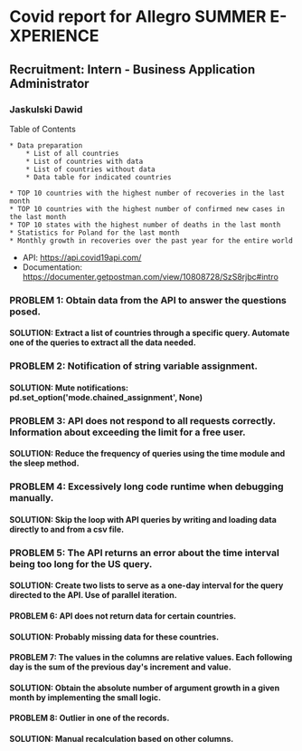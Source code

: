 # Covid report for Allegro SUMMER E-XPERIENCE
## Recruitment: Intern - Business Application Administrator
### Jaskulski Dawid

Table of Contents

    * Data preparation
        * List of all countries
        * List of countries with data
        * List of countries without data
        * Data table for indicated countries

    * TOP 10 countries with the highest number of recoveries in the last month
    * TOP 10 countries with the highest number of confirmed new cases in the last month
    * TOP 10 states with the highest number of deaths in the last month
    * Statistics for Poland for the last month
    * Monthly growth in recoveries over the past year for the entire world

* API: https://api.covid19api.com/
* Documentation: https://documenter.getpostman.com/view/10808728/SzS8rjbc#intro

### PROBLEM 1: Obtain data from the API to answer the questions posed.
#### SOLUTION: Extract a list of countries through a specific query. Automate one of the queries to extract all the data needed.

### PROBLEM 2: Notification of string variable assignment.
#### SOLUTION: Mute notifications: pd.set_option('mode.chained_assignment', None)

### PROBLEM 3: API does not respond to all requests correctly. Information about exceeding the limit for a free user.
#### SOLUTION: Reduce the frequency of queries using the time module and the sleep method.

### PROBLEM 4: Excessively long code runtime when debugging manually.
#### SOLUTION: Skip the loop with API queries by writing and loading data directly to and from a csv file.

### PROBLEM 5: The API returns an error about the time interval being too long for the US query.
#### SOLUTION: Create two lists to serve as a one-day interval for the query directed to the API. Use of parallel iteration.

#### PROBLEM 6: API does not return data for certain countries.
#### SOLUTION: Probably missing data for these countries.

#### PROBLEM 7: The values in the columns are relative values. Each following day is the sum of the previous day's increment and value.
#### SOLUTION: Obtain the absolute number of argument growth in a given month by implementing the small logic.

#### PROBLEM 8: Outlier in one of the records.
#### SOLUTION: Manual recalculation based on other columns.
